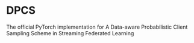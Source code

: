 # DPCS
The official PyTorch implementation for A Data-aware Probabilistic Client Sampling Scheme in Streaming Federated Learning

